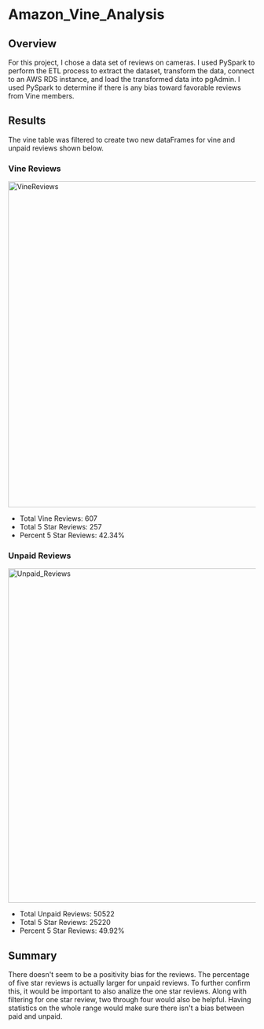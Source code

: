 # Amazon_Vine_Analysis

## Overview

For this project, I chose a data set of reviews on cameras.  I used PySpark to perform the ETL process to extract the dataset, transform the data, connect to an AWS RDS instance, and load the transformed data into pgAdmin. I used PySpark  to determine if there is any bias toward favorable reviews from Vine members. 


## Results

The vine table was filtered to create two new dataFrames for vine and unpaid reviews shown below.

### Vine Reviews

<img width="662" alt="VineReviews" src="https://user-images.githubusercontent.com/106006911/190466487-8d0a5207-2e9e-48c6-90ee-0619bfdbaeb9.png">

* Total Vine Reviews: 607
* Total 5 Star Reviews: 257
* Percent 5 Star Reviews: 42.34%
     
### Unpaid Reviews

<img width="679" alt="Unpaid_Reviews" src="https://user-images.githubusercontent.com/106006911/190466665-ab5c990c-5348-48fa-971e-f747c35db0f4.png">

* Total Unpaid Reviews: 50522
* Total 5 Star Reviews: 25220
* Percent 5 Star Reviews: 49.92%

## Summary

There doesn't seem to be a positivity bias for the reviews. The percentage of five star reviews is actually larger for unpaid reviews. To further confirm this, it would be important to also analize the one star reviews. Along with filtering for one star review, two through four would also be helpful. Having statistics on the whole range would make sure there isn't a bias between paid and unpaid.
